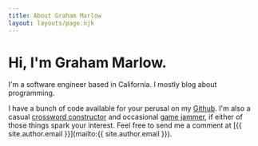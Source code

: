 ```yaml
---
title: About Graham Marlow
layout: layouts/page.njk
---
```


# Hi, I'm Graham Marlow.

I'm a software engineer based in California. I mostly blog about programming.

I have a bunch of code available for your perusal on my
[Github](https://github.com/mgmarlow). I'm also a casual
[crossword constructor](https://crosshare.org/mgmarlow) and occasional
[game jammer](https://mgmarlow.itch.io/), if either of those things spark your
interest. Feel free to send me a comment at [{{
site.author.email }}](mailto:{{ site.author.email }}).
